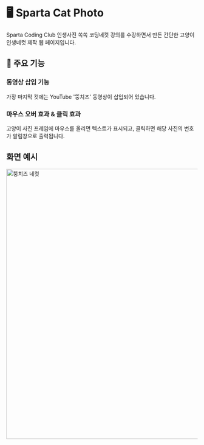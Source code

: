 # 🖥️ Sparta Cat Photo
Sparta Coding Club 인생사진 쏙쏙 코딩네컷 강의를 수강하면서 만든 간단한 고양이 인생네컷 제작 웹 페이지입니다.

## 🔎 주요 기능

### 동영상 삽입 기능
가장 마지막 컷에는 YouTube '뚱치즈' 동영상이 삽입되어 있습니다. 

### 마우스 오버 효과 & 클릭 효과
고양이 사진 프레임에 마우스를 올리면 텍스트가 표시되고, 클릭하면 해당 사진의 번호가 알림창으로 출력됩니다.

## 화면 예시
<img width="710" alt="뚱치즈 네컷" src="https://github.com/yerin723/Sparta_CatPhoto/assets/121655418/b912631e-11f3-4799-a75e-37e0b9384560">
